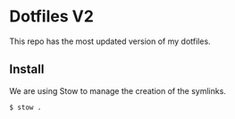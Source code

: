 # Dotfiles V2

This repo has the most updated version of my dotfiles.

## Install

We are using Stow to manage the creation of the symlinks.

```
$ stow .
```
